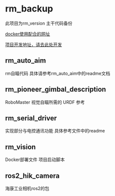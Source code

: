 # rm_backup
此项目为rm_version 主干代码备份

[docker使用配合的网址](https://studio.foxglove.dev/)

[项目开发地址，请去此处开发](https://github.com/Github-YoMi-Ya/rm_developing_version)

## rm_auto_aim
rm自瞄代码
具体请参考rm_auto_aim中的readme文档

## rm_pioneer_gimbal_description
RoboMaster 视觉自瞄所需的 URDF 参考

## rm_serial_driver
实现部分与电控通讯功能
具体参考文件中的readme

## rm_vision
Docker部署文件
项目启动脚本

## ros2_hik_camera
海康工业相机ros2的包
